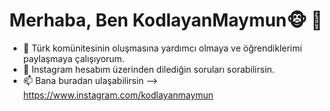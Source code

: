 <h1 align="center">Merhaba, Ben KodlayanMaymun🐵 👋</h1>

- 🔭 Türk komünitesinin oluşmasına yardımcı olmaya ve öğrendiklerimi paylaşmaya çalışıyorum.
- 💬 Instagram hesabım üzerinden dilediğin soruları sorabilirsin.
- 📫 Bana buradan ulaşabilirsin --> https://www.instagram.com/kodlayanmaymun
